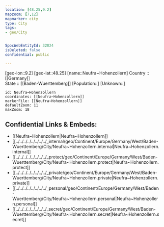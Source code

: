 ```yaml
---
location: [48.25,9.2] 
mapzoom: [7,12] 
mapmarker: city 
type: City
tags:
- geo/City


SpocWebEntityId: 32824
isDeleted: false
confidential: public

---
```

[geo-lon::9.2] 
[geo-lat::48.25] 
[name::Neufra~Hohenzollern] 
Country :: [[Germany]]  
State :: [[Baden-Wuerttemberg]] 
[Population::] 
[Unknown::] 


```leaflet
id: Neufra~Hohenzollern
coordinates: [[Neufra~Hohenzollern]] 
markerFile: [[Neufra~Hohenzollern]] 
defaultZoom: 11 
maxZoom: 18
```


## Confidential Links & Embeds: 
- [[Neufra~Hohenzollern|Neufra~Hohenzollern]]  
- [[../../../../../../../../_internal/geo/Continent/Europe/Germany/West/Baden-Wuerttemberg/City/Neufra~Hohenzollern.internal|Neufra~Hohenzollern.internal]] 
- [[../../../../../../../../_protect/geo/Continent/Europe/Germany/West/Baden-Wuerttemberg/City/Neufra~Hohenzollern.protect|Neufra~Hohenzollern.protect]] 
- [[../../../../../../../../_private/geo/Continent/Europe/Germany/West/Baden-Wuerttemberg/City/Neufra~Hohenzollern.private|Neufra~Hohenzollern.private]] 
- [[../../../../../../../../_personal/geo/Continent/Europe/Germany/West/Baden-Wuerttemberg/City/Neufra~Hohenzollern.personal|Neufra~Hohenzollern.personal]] 
- [[../../../../../../../../_secret/geo/Continent/Europe/Germany/West/Baden-Wuerttemberg/City/Neufra~Hohenzollern.secret|Neufra~Hohenzollern.secret]] 
